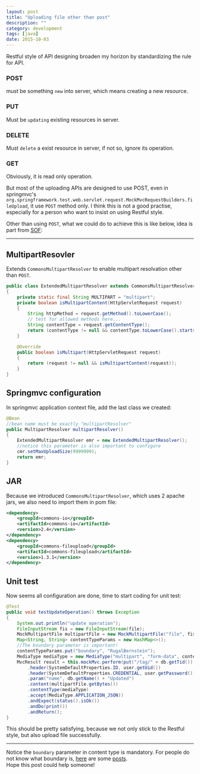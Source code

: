 ```yaml
---
layout: post
title: "Uploading file other than post"
description: ""
category: development
tags: [java]
date: 2015-10-03
---
```


Restful style of API designing broaden my horizon by standardizing the rule for API.  

### POST
must be something `new` into server, which means creating a new resource. 

### PUT
Must be `updating` existing resources in server.

### DELETE
Must `delete` a exist resource in server, if not so, ignore its operation.

### GET
Obviously, it is read only operation.

But most of the uploading APIs are designed to use POST, even in springmvc's `org.springframework.test.web.servlet.request.MockMvcRequestBuilders.fileUpload`, it use `POST` method only. I think this is not a good practise, especially for a person who want to insist on using Restful style.  

Other than using `POST`, what we could do to achieve this is like below, idea is part from [SOF](http://stackoverflow.com/a/10041789/1242236):  

-------------------

## MultipartResovler
Extends `CommonsMultipartResolver` to enable multipart resolvation other than `POST`.  
```java
public class ExtendedMultipartResolver extends CommonsMultipartResolver
{
    private static final String MULTIPART = "multipart";
    private boolean isMultipartContent(HttpServletRequest request)
    {
        String httpMethod = request.getMethod().toLowerCase();
        // test for allowed methods here...
        String contentType = request.getContentType();
        return (contentType != null && contentType.toLowerCase().startsWith(MULTIPART));
    }

    @Override
    public boolean isMultipart(HttpServletRequest request)
    {
        return (request != null && isMultipartContent(request));
    }
}
```

## Springmvc configuration
In springmvc application context file, add the last class we created:
```java
@Bean
//bean name must be exactly "multipartResolver"
public MultipartResolver multipartResolver()
{
    ExtendedMultipartResolver emr = new ExtendedMultipartResolver();
    //notice this parameter is also important to configure
    cmr.setMaxUploadSize(9999999);
    return emr;
}
```

## JAR
Because we introduced `CommonsMultipartResolver`, which uses 2 apache jars, we also need to import them in pom file:  
```xml
<dependency>
    <groupId>commons-io</groupId>
    <artifactId>commons-io</artifactId>
    <version>2.4</version>
</dependency>
<dependency>
    <groupId>commons-fileupload</groupId>
    <artifactId>commons-fileupload</artifactId>
    <version>1.3.1</version>
</dependency>
```

## Unit test
Now seems all configuration are done, time to start coding for unit test:  

```java
@Test
public void testUpdateOperation() throws Exception
{
    System.out.println("update operation");
    FileInputStream fis = new FileInputStream(file);
    MockMultipartFile multipartFile = new MockMultipartFile("file", fis);
    Map<String, String> contentTypeParams = new HashMap<>();
    //The boundary parameter is important!
    contentTypeParams.put("boundary", "RugalBernstein");
    MediaType mediaType = new MediaType("multipart", "form-data", contentTypeParams);
    MvcResult result = this.mockMvc.perform(put("/tag/" + db.getTid())
        .header(SystemDefaultProperties.ID, user.getUid())
        .header(SystemDefaultProperties.CREDENTIAL, user.getPassword())
        .param("name", db.getName() + "Updated")
        .content(multipartFile.getBytes())
        .contentType(mediaType)
        .accept(MediaType.APPLICATION_JSON))
        .andExpect(status().isOk())
        .andDo(print())
        .andReturn();
}
```
This should be pretty satisfying, because we not only stick to the Restful style, but also upload file successfully.   

-----------------

Notice the `boundary` parameter in content type is mandatory.  For people do not know what boundary is, [here](http://www.w3.org/Protocols/rfc1341/7_2_Multipart.html) are some [posts](http://stackoverflow.com/a/10932533/1242236).  
Hope this post could help someone!
